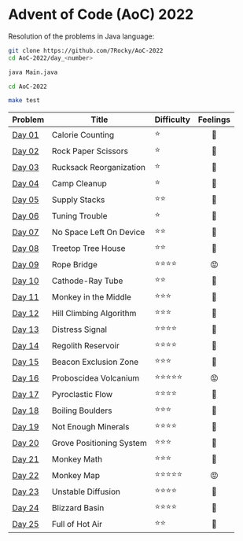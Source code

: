 # Advent of Code (AoC) 2022

Resolution of the problems in Java language:

```bash
git clone https://github.com/7Rocky/AoC-2022
cd AoC-2022/day_<number>

java Main.java
```

```bash
cd AoC-2022

make test
```

| Problem          | Title                    | Difficulty                     | Feelings         |
| ---------------- | ------------------------ | ------------------------------ |:----------------:|
| [Day 01](day_01) | Calorie Counting         | :star:                         | :shrug:          |
| [Day 02](day_02) | Rock Paper Scissors      | :star:                         | :shrug:          |
| [Day 03](day_03) | Rucksack Reorganization  | :star:                         | :raised_eyebrow: |
| [Day 04](day_04) | Camp Cleanup             | :star:                         | :thinking:       |
| [Day 05](day_05) | Supply Stacks            | :star::star:                   | :star_struck:    |
| [Day 06](day_06) | Tuning Trouble           | :star:                         | :shrug:          |
| [Day 07](day_07) | No Space Left On Device  | :star::star:                   | :blue_heart:     |
| [Day 08](day_08) | Treetop Tree House       | :star::star:                   | :thinking:       |
| [Day 09](day_09) | Rope Bridge              | :star::star::star::star:       | :rage:           |
| [Day 10](day_10) | Cathode-Ray Tube         | :star::star:                   | :raised_eyebrow: |
| [Day 11](day_11) | Monkey in the Middle     | :star::star::star:             | :thinking:       |
| [Day 12](day_12) | Hill Climbing Algorithm  | :star::star::star:             | :blue_heart:     |
| [Day 13](day_13) | Distress Signal          | :star::star::star::star:       | :blue_heart:     |
| [Day 14](day_14) | Regolith Reservoir       | :star::star::star::star:       | :star_struck:    |
| [Day 15](day_15) | Beacon Exclusion Zone    | :star::star::star:             | :star_struck:    |
| [Day 16](day_16) | Proboscidea Volcanium    | :star::star::star::star::star: | :rage:           |
| [Day 17](day_17) | Pyroclastic Flow         | :star::star::star::star:       | :star_struck:    |
| [Day 18](day_18) | Boiling Boulders         | :star::star::star:             | :thinking:       |
| [Day 19](day_19) | Not Enough Minerals      | :star::star::star::star:       | :thinking:       |
| [Day 20](day_20) | Grove Positioning System | :star::star::star:             | :star_struck:    |
| [Day 21](day_21) | Monkey Math              | :star::star::star:             | :blue_heart:     |
| [Day 22](day_22) | Monkey Map               | :star::star::star::star::star: | :rage:           |
| [Day 23](day_23) | Unstable Diffusion       | :star::star::star::star:       | :star_struck:    |
| [Day 24](day_24) | Blizzard Basin           | :star::star::star::star:       | :star_struck:    |
| [Day 25](day_25) | Full of Hot Air          | :star::star:                   | :blue_heart:     |
